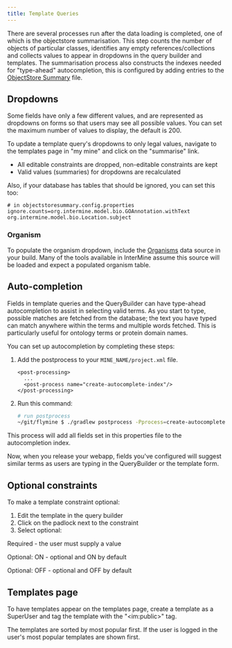 ```yaml
---
title: Template Queries
---
```


There are several processes run after the data loading is completed, one of which is the objectstore summarisation. This step counts the number of objects of particular classes, identifies any empty references/collections and collects values to appear in dropdowns in the query builder and templates. The summarisation process also constructs the indexes needed for "type-ahead" autocompletion, this is configured by adding entries to the [ObjectStore Summary](../../database/database-building/post-processing/objectstore-summary-properties.md) file.

## Dropdowns

Some fields have only a few different values, and are represented as dropdowns on forms so that users may see all possible values. You can set the maximum number of values to display, the default is 200.

To update a template query's dropdowns to only legal values, navigate to the templates page in "my mine" and click on the "summarise" link.

* All editable constraints are dropped, non-editable constraints are kept
* Valid values \(summaries\) for dropdowns are recalculated

Also, if your database has tables that should be ignored, you can set this too:

```text
# in objectstoresummary.config.properties
ignore.counts=org.intermine.model.bio.GOAnnotation.withText org.intermine.model.bio.Location.subject
```

### Organism

To populate the organism dropdown, include the [Organisms](../../database/data-sources/library/organism.md) data source in your build. Many of the tools available in InterMine assume this source will be loaded and expect a populated organism table.

## Auto-completion

Fields in template queries and the QueryBuilder can have type-ahead autocompletion to assist in selecting valid terms. As you start to type, possible matches are fetched from the database; the text you have typed can match anywhere within the terms and multiple words fetched. This is particularly useful for ontology terms or protein domain names.

You can set up autocompletion by completing these steps:

1. Add the postprocess to your `MINE_NAME/project.xml` file.

   ```markup
   <post-processing>    
     ...
     <post-process name="create-autocomplete-index"/>
   </post-processing>
   ```

2. Run this command:

   ```bash
   # run postprocess
   ~/git/flymine $ ./gradlew postprocess -Pprocess=create-autocomplete-index --stacktrace
   ```

This process will add all fields set in this properties file to the autocompletion index.

Now, when you release your webapp, fields you've configured will suggest similar terms as users are typing in the QueryBuilder or the template form.

## Optional constraints

To make a template constraint optional:

1. Edit the template in the query builder
2. Click on the padlock next to the constraint
3. Select optional:

Required - the user must supply a value

Optional: ON - optional and ON by default

Optional: OFF - optional and OFF by default

## Templates page

To have templates appear on the templates page, create a template as a SuperUser and tag the template with the "&lt;im:public&gt;" tag.

The templates are sorted by most popular first. If the user is logged in the user's most popular templates are shown first.

